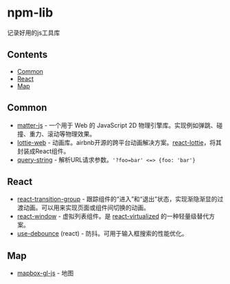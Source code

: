 # npm-lib
记录好用的js工具库

## Contents

- [Common](#common)
- [React](#react)
- [Map](#map)

## Common

- [matter-js](https://www.npmjs.com/package/matter-js) - 一个用于 Web 的 JavaScript 2D 物理引擎库。实现例如弹跳、碰撞、重力、滚动等物理效果。
- [lottie-web](https://github.com/airbnb/lottie-web) - 动画库。airbnb开源的跨平台动画解决方案。[react-lottie](https://www.npmjs.com/package/react-lottie)，将其封装成React组件。
- [query-string](https://www.npmjs.com/package/query-string) - 解析URL请求参数。`'?foo=bar' <=> {foo: 'bar'}`

## React

- [react-transition-group](https://www.npmjs.com/package/react-transition-group) - 跟踪组件的“进入”和“退出”状态，实现渐隐渐显的过渡动画。可以用来实现页面或组件间切换的动画。
- [react-window](https://www.npmjs.com/package/react-window) - 虚拟列表组件。是 [react-virtualized](https://www.npmjs.com/package/react-virtualized) 的一种轻量级替代方案。
- [use-debounce](https://www.npmjs.com/package/use-debounce) (react) - 防抖。可用于输入框搜索的性能优化。

## Map

- [mapbox-gl-js](http://www.mapbox.cn/tutorials/gljs/) - 地图
